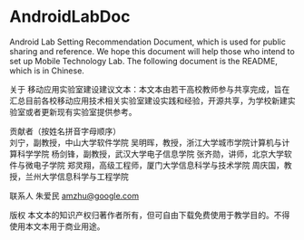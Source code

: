 # AndroidLabDoc
Android Lab Setting Recommendation Document, which is used for public sharing and reference. We hope this document will help those who intend to set up Mobile Technology Lab. The following document is the README, which is in Chinese.

关于
移动应用实验室建设建议文本：本文本由若干高校教师参与共享完成，旨在汇总目前各校移动应用技术相关实验室建设实践和经验，开源共享，为学校新建实验室或者更新现有实验室提供参考。

贡献者（按姓名拼音字母顺序）
<br>刘宁，副教授，中山大学软件学院
吴明晖，教授，浙江大学城市学院计算机与计算科学学院
杨剑锋，副教授，武汉大学电子信息学院
张齐勋，讲师，北京大学软件与微电子学院
郑灵翔，高级工程师，厦门大学信息科学与技术学院
周庆国，教授，兰州大学信息科学与工程学院

联系人
朱爱民 amzhu@google.com

版权
本文本的知识产权归著作者所有，但可自由下载免费使用于教学目的。不得使用本文本用于商业用途。

